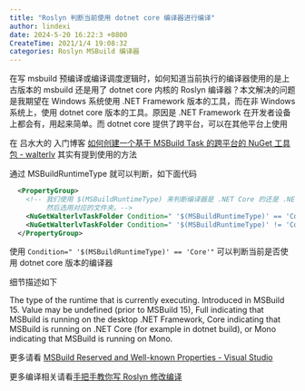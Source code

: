```yaml
---
title: "Roslyn 判断当前使用 dotnet core 编译器进行编译"
author: lindexi
date: 2024-5-20 16:22:3 +0800
CreateTime: 2021/1/4 19:08:32
categories: Roslyn MSBuild 编译器
---
```


在写 msbuild 预编译或编译调度逻辑时，如何知道当前执行的编译器使用的是上古版本的 msbuild 还是用了 dotnet core 内核的 Roslyn 编译器？本文解决的问题是我期望在 Windows 系统使用 .NET Framework 版本的工具，而在非 Windows 系统上，使用 dotnet core 版本的工具。原因是 .NET Framework 在开发者设备上都会有，用起来简单。而 dotnet core 提供了跨平台，可以在其他平台上使用

<!--more-->


<!-- CreateTime:2021/1/4 19:08:32 -->

<!-- 标签：Roslyn,MSBuild,编译器 -->
<!-- 发布 -->

在 吕水大的 入门博客 [如何创建一个基于 MSBuild Task 的跨平台的 NuGet 工具包 - walterlv](https://blog.walterlv.com/post/create-a-cross-platform-msbuild-task-based-nuget-tool ) 其实有提到使用的方法

通过 MSBuildRuntimeType 就可以判断，如下面代码

```xml
  <PropertyGroup>
    <!-- 我们使用 $(MSBuildRuntimeType) 来判断编译器是 .NET Core 的还是 .NET Framework 的。
         然后选用对应的文件夹。-->
    <NuGetWalterlvTaskFolder Condition=" '$(MSBuildRuntimeType)' == 'Core'">$(MSBuildThisFileDirectory)..\tasks\netcoreapp2.0\</NuGetWalterlvTaskFolder>
    <NuGetWalterlvTaskFolder Condition=" '$(MSBuildRuntimeType)' != 'Core'">$(MSBuildThisFileDirectory)..\tasks\net47\</NuGetWalterlvTaskFolder>
  </PropertyGroup>

```

使用 `Condition=" '$(MSBuildRuntimeType)' == 'Core'"` 可以判断当前是否使用 dotnet core 版本的编译器

细节描述如下

The type of the runtime that is currently executing. Introduced in MSBuild 15. Value may be undefined (prior to MSBuild 15), Full indicating that MSBuild is running on the desktop .NET Framework, Core indicating that MSBuild is running on .NET Core (for example in dotnet build), or Mono indicating that MSBuild is running on Mono.

更多请看 [MSBuild Reserved and Well-known Properties - Visual Studio](https://docs.microsoft.com/en-us/visualstudio/msbuild/msbuild-reserved-and-well-known-properties?view=vs-2019&WT.mc_id=WD-MVP-5003260 )

更多编译相关请看[手把手教你写 Roslyn 修改编译](https://blog.lindexi.com/post/roslyn.html )

